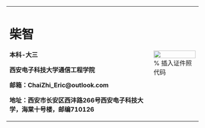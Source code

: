 <table border="0">
  <tr>
    <td width="75%">
      <h1>柴智</h1>
      <p><b>本科-大三</b></p>
      <p><b>西安电子科技大学通信工程学院</b></p>
      <p><b>邮箱：ChaiZhi_Eric@outlook.com</b></p>
      <p><b>地址：西安市长安区西沣路266号西安电子科技大学，海棠十号楼，邮编710126</b></p>
    </td>
    <td width="25%">
      <img src="/zhengjianzhao.jpg" width="100%">      % 插入证件照代码
    </td>
  </tr>
</table>
